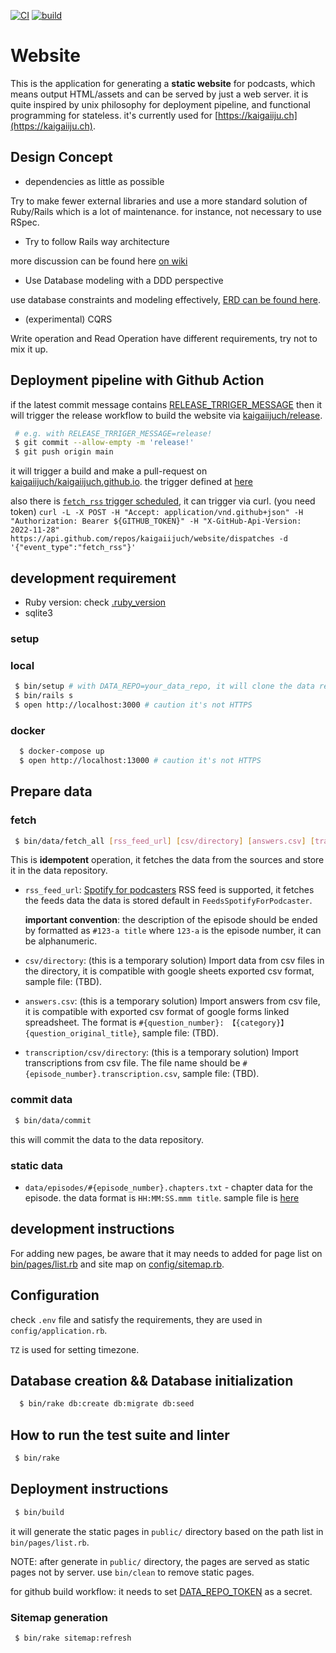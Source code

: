 [![CI](https://github.com/kaigaiijuch/website/actions/workflows/ci.yml/badge.svg)](https://github.com/kaigaiijuch/website/actions/workflows/ci.yml)
[![build](https://github.com/kaigaiijuch/website/actions/workflows/build.yml/badge.svg)](https://github.com/kaigaiijuch/website/actions/workflows/build.yml)

# Website

This is the application for generating a **static website** for podcasts, which means output HTML/assets and can be served by just a web server. it is quite inspired by unix philosophy for deployment pipeline, and functional programming for stateless.
it's currently used for [https://kaigaiiju.ch](https://kaigaiiju.ch).

## Design Concept

 * dependencies as little as possible

Try to make fewer external libraries and use a more standard solution of Ruby/Rails which is a lot of maintenance. for instance, not necessary to use RSpec.

 * Try to follow Rails way architecture

more discussion can be found here [on wiki](https://github.com/kaigaiijuch/website/wiki)

 * Use Database modeling with a DDD perspective

use database constraints and modeling effectively, [ERD can be found here](docs/erd.pdf).

 * (experimental) CQRS

Write operation and Read Operation have different requirements, try not to mix it up.


## Deployment pipeline with Github Action

if the latest commit message contains [RELEASE_TRRIGER_MESSAGE](https://github.com/kaigaiijuch/website/settings/variables/actions/RELEASE_TRRIGER_MESSAGE) then it will trigger the release workflow to build the website via [kaigaiijuch/release](https://github.com/kaigaiijuch/release/actions).

```bash
 # e.g. with RELEASE_TRRIGER_MESSAGE=release!
 $ git commit --allow-empty -m 'release!'
 $ git push origin main
```

it will trigger a build and make a pull-request on [kaigaiijuch/kaigaiijuch.github.io](https://github.com/kaigaiijuch/kaigaiijuch.github.io/pulls?q=is%3Apr+is%3Aopen+sort%3Aupdated-desc). the trigger defined at [here](.github/workflows/build.yml)

also there is [`fetch_rss` trigger scheduled](.github/workflows/fetch_rss.yml), it can trigger via curl. (you need token)
`curl -L -X POST -H "Accept: application/vnd.github+json" -H "Authorization: Bearer ${GITHUB_TOKEN}" -H "X-GitHub-Api-Version: 2022-11-28" https://api.github.com/repos/kaigaiijuch/website/dispatches -d '{"event_type":"fetch_rss"}'`

## development requirement

 * Ruby version: check [.ruby_version](.ruby-version)
 * sqlite3

### setup

### local

```bash
 $ bin/setup # with DATA_REPO=your_data_repo, it will clone the data repository
 $ bin/rails s
 $ open http://localhost:3000 # caution it's not HTTPS
```

### docker

```bash
  $ docker-compose up
  $ open http://localhost:13000 # caution it's not HTTPS
```

## Prepare data

### fetch

```bash
 $ bin/data/fetch_all [rss_feed_url] [csv/directory] [answers.csv] [transcription/csv/directory]
```

This is **idempotent** operation, it fetches the data from the sources and store it in the data repository.

* `rss_feed_url`: [Spotify for podcasters](https://podcasters.spotify.com/) RSS feed is supported, it fetches the feeds data the data is stored default in `FeedsSpotifyForPodcaster`.

  **important convention**: the description of the episode should be ended by formatted as `#123-a title` where `123-a` is the episode number, it can be alphanumeric.

* `csv/directory`: (this is a temporary solution) Import data from csv files in the directory, it is compatible with google sheets exported csv format, sample file: (TBD).

* `answers.csv`: (this is a temporary solution) Import answers from csv file, it is compatible with exported csv format of google forms linked spreadsheet. The format is `#{question_number}: 【{category}】{question_original_title}`, sample file: (TBD).

* `transcription/csv/directory`: (this is a temporary solution) Import transcriptions from csv file. The file name should be `#{episode_number}.transcription.csv`, sample file: (TBD).

### commit data

```bash
 $ bin/data/commit
```

this will commit the data to the data repository.

### static data

* `data/episodes/#{episode_number}.chapters.txt` - chapter data for the episode. the data format is `HH:MM:SS.mmm title`. sample file is [here](test/data/episodes/0.chapters.txt)


## development instructions

For adding new pages, be aware that it may needs to added for page list on [bin/pages/list.rb](bin/pages/list.rb) and site map on [config/sitemap.rb](config/sitemap.rb).

## Configuration

check `.env` file and satisfy the requirements, they are used in `config/application.rb`.

`TZ` is used for setting timezone.

## Database creation && Database initialization


```bash
  $ bin/rake db:create db:migrate db:seed
```

## How to run the test suite and linter

```bash
 $ bin/rake
```

## Deployment instructions

```bash
 $ bin/build
```

it will generate the static pages in `public/` directory based on the path list in `bin/pages/list.rb`.

NOTE: after generate in `public/` directory, the pages are served as static pages not by server. use `bin/clean` to remove static pages.

for github build workflow: it needs to set [DATA_REPO_TOKEN](.github/workflows/build.yml) as a secret.

### Sitemap generation

```bash
 $ bin/rake sitemap:refresh
```

